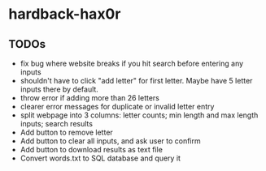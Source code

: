 # hardback-hax0r

## TODOs
* fix bug where website breaks if you hit search before entering any inputs
* shouldn't have to click "add letter" for first letter. Maybe have 5 letter inputs there by default.
* throw error if adding more than 26 letters
* clearer error messages for duplicate or invalid letter entry
* split webpage into 3 columns: letter counts; min length and max length inputs; search results
* Add button to remove letter
* Add button to clear all inputs, and ask user to confirm
* Add button to download results as text file
* Convert words.txt to SQL database and query it